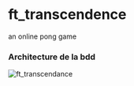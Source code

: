 # ft_transcendence
an online pong game

### Architecture de la bdd
![ft_transcendance](https://user-images.githubusercontent.com/52897026/208968014-c3ec46fc-5c20-426d-9161-017e6ca5447c.png)
